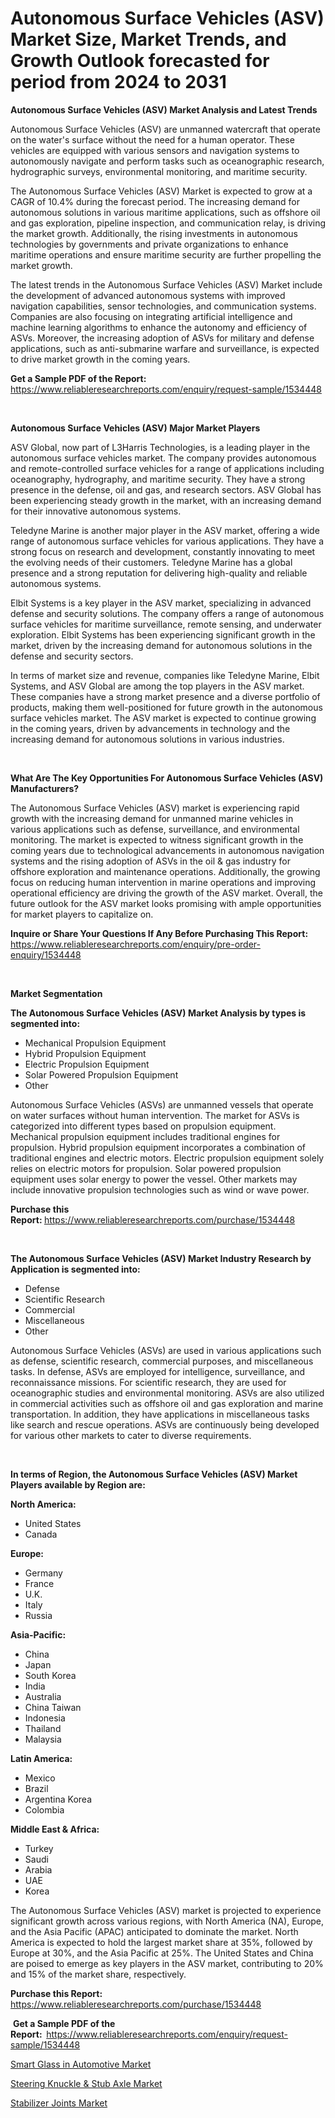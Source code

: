 <p><h1>Autonomous Surface Vehicles (ASV) Market Size, Market Trends, and Growth Outlook forecasted for period from 2024 to 2031</h1></p><p><strong>Autonomous Surface Vehicles (ASV) Market Analysis and Latest Trends</strong></p>
<p><p>Autonomous Surface Vehicles (ASV) are unmanned watercraft that operate on the water's surface without the need for a human operator. These vehicles are equipped with various sensors and navigation systems to autonomously navigate and perform tasks such as oceanographic research, hydrographic surveys, environmental monitoring, and maritime security.</p><p>The Autonomous Surface Vehicles (ASV) Market is expected to grow at a CAGR of 10.4% during the forecast period. The increasing demand for autonomous solutions in various maritime applications, such as offshore oil and gas exploration, pipeline inspection, and communication relay, is driving the market growth. Additionally, the rising investments in autonomous technologies by governments and private organizations to enhance maritime operations and ensure maritime security are further propelling the market growth.</p><p>The latest trends in the Autonomous Surface Vehicles (ASV) Market include the development of advanced autonomous systems with improved navigation capabilities, sensor technologies, and communication systems. Companies are also focusing on integrating artificial intelligence and machine learning algorithms to enhance the autonomy and efficiency of ASVs. Moreover, the increasing adoption of ASVs for military and defense applications, such as anti-submarine warfare and surveillance, is expected to drive market growth in the coming years.</p></p>
<p><strong>Get a Sample PDF of the Report:&nbsp;</strong> <a href="https://www.reliableresearchreports.com/enquiry/request-sample/1534448">https://www.reliableresearchreports.com/enquiry/request-sample/1534448</a></p>
<p>&nbsp;</p>
<p><strong>Autonomous Surface Vehicles (ASV) Major Market Players</strong></p>
<p><p>ASV Global, now part of L3Harris Technologies, is a leading player in the autonomous surface vehicles market. The company provides autonomous and remote-controlled surface vehicles for a range of applications including oceanography, hydrography, and maritime security. They have a strong presence in the defense, oil and gas, and research sectors. ASV Global has been experiencing steady growth in the market, with an increasing demand for their innovative autonomous systems.</p><p>Teledyne Marine is another major player in the ASV market, offering a wide range of autonomous surface vehicles for various applications. They have a strong focus on research and development, constantly innovating to meet the evolving needs of their customers. Teledyne Marine has a global presence and a strong reputation for delivering high-quality and reliable autonomous systems.</p><p>Elbit Systems is a key player in the ASV market, specializing in advanced defense and security solutions. The company offers a range of autonomous surface vehicles for maritime surveillance, remote sensing, and underwater exploration. Elbit Systems has been experiencing significant growth in the market, driven by the increasing demand for autonomous solutions in the defense and security sectors.</p><p>In terms of market size and revenue, companies like Teledyne Marine, Elbit Systems, and ASV Global are among the top players in the ASV market. These companies have a strong market presence and a diverse portfolio of products, making them well-positioned for future growth in the autonomous surface vehicles market. The ASV market is expected to continue growing in the coming years, driven by advancements in technology and the increasing demand for autonomous solutions in various industries.</p></p>
<p>&nbsp;</p>
<p><strong>What Are The Key Opportunities For Autonomous Surface Vehicles (ASV) Manufacturers?</strong></p>
<p><p>The Autonomous Surface Vehicles (ASV) market is experiencing rapid growth with the increasing demand for unmanned marine vehicles in various applications such as defense, surveillance, and environmental monitoring. The market is expected to witness significant growth in the coming years due to technological advancements in autonomous navigation systems and the rising adoption of ASVs in the oil & gas industry for offshore exploration and maintenance operations. Additionally, the growing focus on reducing human intervention in marine operations and improving operational efficiency are driving the growth of the ASV market. Overall, the future outlook for the ASV market looks promising with ample opportunities for market players to capitalize on.</p></p>
<p><strong>Inquire or Share Your Questions If Any Before Purchasing This Report:</strong> <a href="https://www.reliableresearchreports.com/enquiry/pre-order-enquiry/1534448">https://www.reliableresearchreports.com/enquiry/pre-order-enquiry/1534448</a></p>
<p>&nbsp;</p>
<p><strong>Market Segmentation</strong></p>
<p><strong>The Autonomous Surface Vehicles (ASV) Market Analysis by types is segmented into:</strong></p>
<p><ul><li>Mechanical Propulsion Equipment</li><li>Hybrid Propulsion Equipment</li><li>Electric Propulsion Equipment</li><li>Solar Powered Propulsion Equipment</li><li>Other</li></ul></p>
<p><p>Autonomous Surface Vehicles (ASVs) are unmanned vessels that operate on water surfaces without human intervention. The market for ASVs is categorized into different types based on propulsion equipment. Mechanical propulsion equipment includes traditional engines for propulsion. Hybrid propulsion equipment incorporates a combination of traditional engines and electric motors. Electric propulsion equipment solely relies on electric motors for propulsion. Solar powered propulsion equipment uses solar energy to power the vessel. Other markets may include innovative propulsion technologies such as wind or wave power.</p></p>
<p><strong>Purchase this Report:&nbsp;</strong><a href="https://www.reliableresearchreports.com/purchase/1534448">https://www.reliableresearchreports.com/purchase/1534448</a></p>
<p>&nbsp;</p>
<p><strong>The Autonomous Surface Vehicles (ASV) Market Industry Research by Application is segmented into:</strong></p>
<p><ul><li>Defense</li><li>Scientific Research</li><li>Commercial</li><li>Miscellaneous</li><li>Other</li></ul></p>
<p><p>Autonomous Surface Vehicles (ASVs) are used in various applications such as defense, scientific research, commercial purposes, and miscellaneous tasks. In defense, ASVs are employed for intelligence, surveillance, and reconnaissance missions. For scientific research, they are used for oceanographic studies and environmental monitoring. ASVs are also utilized in commercial activities such as offshore oil and gas exploration and marine transportation. In addition, they have applications in miscellaneous tasks like search and rescue operations. ASVs are continuously being developed for various other markets to cater to diverse requirements.</p></p>
<p>&nbsp;</p>
<p><strong>In terms of Region, the Autonomous Surface Vehicles (ASV) Market Players available by Region are:</strong></p>
<p>
    <p> <strong> North America: </strong>
        <ul>
            <li>United States</li>
            <li>Canada</li>
        </ul>
        </p> 
    <p> <strong> Europe: </strong>
        <ul>
            <li>Germany</li>
            <li>France</li>
            <li>U.K.</li>
            <li>Italy</li>
            <li>Russia</li>
        </ul>
        </p> 
    <p> <strong> Asia-Pacific: </strong>
        <ul>
            <li>China</li>
            <li>Japan</li>
            <li>South Korea</li>
            <li>India</li>
            <li>Australia</li>
            <li>China Taiwan</li>
            <li>Indonesia</li>
            <li>Thailand</li>
            <li>Malaysia</li>
        </ul>
        </p> 
    <p> <strong> Latin America: </strong>
        <ul>
            <li>Mexico</li>
            <li>Brazil</li>
            <li>Argentina Korea</li>
            <li>Colombia</li>
        </ul>
        </p> 
    <p> <strong> Middle East & Africa: </strong>
        <ul>
            <li>Turkey</li>
            <li>Saudi</li>
            <li>Arabia</li>
            <li>UAE</li>
            <li>Korea</li>
        </ul>
    </p>
    </p>
<p><p>The Autonomous Surface Vehicles (ASV) market is projected to experience significant growth across various regions, with North America (NA), Europe, and the Asia Pacific (APAC) anticipated to dominate the market. North America is expected to hold the largest market share at 35%, followed by Europe at 30%, and the Asia Pacific at 25%. The United States and China are poised to emerge as key players in the ASV market, contributing to 20% and 15% of the market share, respectively.</p></p>
<p><strong>Purchase this Report: </strong><a href="https://www.reliableresearchreports.com/purchase/1534448">https://www.reliableresearchreports.com/purchase/1534448</a></p>
<p>&nbsp;<strong>Get a Sample PDF of the Report:&nbsp;&nbsp;</strong><a href="https://www.reliableresearchreports.com/enquiry/request-sample/1534448">https://www.reliableresearchreports.com/enquiry/request-sample/1534448</a></p>
<p><strong></strong></p>
<p><p><a href="https://github.com/globismark/Market-Research-Report-List-2/blob/main/smart-glass-in-automotive-market.md">Smart Glass in Automotive Market</a></p><p><a href="https://github.com/timeliteaut/Market-Research-Report-List-1/blob/main/steering-knuckle-stub-axle-market.md">Steering Knuckle & Stub Axle Market</a></p><p><a href="https://github.com/bobicer/Market-Research-Report-List-2/blob/main/stabilizer-joints-market.md">Stabilizer Joints Market</a></p></p>